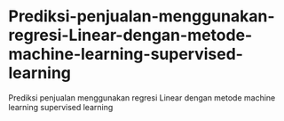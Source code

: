 # Prediksi-penjualan-menggunakan-regresi-Linear-dengan-metode-machine-learning-supervised-learning
Prediksi penjualan menggunakan regresi Linear dengan metode machine learning supervised learning

